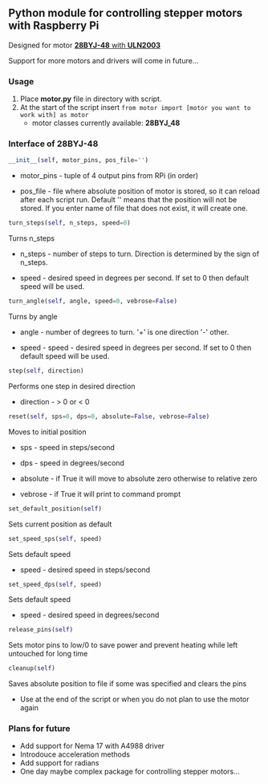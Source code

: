 ## Python module for controlling stepper motors with Raspberry Pi

Designed for motor [**28BYJ-48** with **ULN2003**](https://rpishop.cz/motory-serva-a-cerpadla/1469-krokovy-motor-28byj-48-ridici-jednotka-sada.html)

Support for more motors and drivers will come in future...

### Usage

1. Place **motor.py** file in directory with script.
2. At the start of the script insert `from motor import [motor you want to work with] as motor`
   * motor classes currently available: **28BYJ_48**


### Interface of 28BYJ-48

```python
__init__(self, motor_pins, pos_file='')
```
* motor_pins - tuple of 4 output pins from RPi (in order)
  
* pos_file - file where absolute position of motor is stored, so it can reload after each script run.
             Default '' means that the position will not be stored.
             If you enter name of file that does not exist, it will create one.
  


```python
turn_steps(self, n_steps, speed=0)
```
Turns n_steps

* n_steps - number of steps to turn. Direction is determined by the sign of n_steps.
  
* speed - desired speed in degrees per second. If set to 0 then default speed will be used.
  

```python
turn_angle(self, angle, speed=0, vebrose=False)
```
Turns by angle

* angle - number of degrees to turn. '+' is one direction '-' other.

* speed - speed - desired speed in degrees per second. If set to 0 then default speed will be used.

  
```python
step(self, direction)
```
  
Performs one step in desired direction

* direction - > 0 or < 0


```python
reset(self, sps=0, dps=0, absolute=False, vebrose=False)
``` 
Moves to initial position

* sps - speed in steps/second

* dps - speed in degrees/second

* absolute - if True it will move to absolute zero otherwise to relative zero
 
* vebrose - if True it will print to command prompt


```python
set_default_position(self)
```
Sets current position as default
  

```python
set_speed_sps(self, speed)
```
Sets default speed

* speed - desired speed in steps/second


```python
set_speed_dps(self, speed)
```
Sets default speed

* speed - desired speed in degrees/second
    

```python
release_pins(self)
```
Sets motor pins to low/0 to save power and prevent heating while left untouched for long time
  

```python
cleanup(self)
```
Saves absolute position to file if some was specified and clears the pins

* Use at the end of the script or when you do not plan to use the motor again
    
### Plans for future
* Add support for Nema 17 with A4988 driver
* Introdouce acceleration methods
* Add support for radians
* One day maybe complex package for controlling stepper motors...